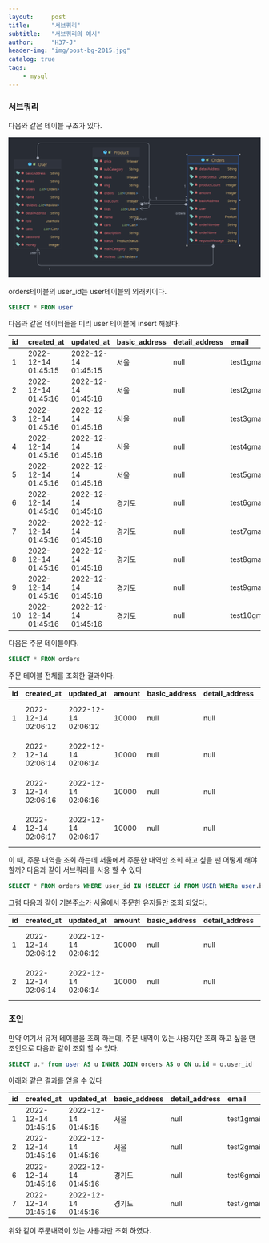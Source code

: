 ```yaml
---
layout:     post
title:      "서브쿼리"
subtitle:   "서브쿼리의 예시"
author:     "H37-J"
header-img: "img/post-bg-2015.jpg"
catalog: true
tags:
    - mysql
---
```


### 서브쿼리

다음와 같은 테이블 구조가 있다.

<img src="https://raw.githubusercontent.com/H37-J/H37-J.github.io/main/_posts/database/img/orders.png" alt="사진이 없습니다">

orders테이블의 user_id는 user테이블의 외래키이다.

```sql
SELECT * FROM user
```

다음과 같은 데이터들을 미리 user 테이블에 insert 해놨다.

| id | created\_at | updated\_at | basic\_address | detail\_address | email | money | name | password | role |
| :--- | :--- | :--- | :--- | :--- | :--- | :--- | :--- | :--- | :--- |
| 1 | 2022-12-14 01:45:15 | 2022-12-14 01:45:15 | 서울 | null | test1gmail.com | 100000 | 테스트1 | test1234 | USER |
| 2 | 2022-12-14 01:45:16 | 2022-12-14 01:45:16 | 서울 | null | test2gmail.com | 100000 | 테스트2 | test1234 | USER |
| 3 | 2022-12-14 01:45:16 | 2022-12-14 01:45:16 | 서울 | null | test3gmail.com | 100000 | 테스트3 | test1234 | USER |
| 4 | 2022-12-14 01:45:16 | 2022-12-14 01:45:16 | 서울 | null | test4gmail.com | 100000 | 테스트4 | test1234 | USER |
| 5 | 2022-12-14 01:45:16 | 2022-12-14 01:45:16 | 서울 | null | test5gmail.com | 100000 | 테스트5 | test1234 | USER |
| 6 | 2022-12-14 01:45:16 | 2022-12-14 01:45:16 | 경기도 | null | test6gmail.com | 100000 | 테스트6 | test1234 | USER |
| 7 | 2022-12-14 01:45:16 | 2022-12-14 01:45:16 | 경기도 | null | test7gmail.com | 100000 | 테스트7 | test1234 | USER |
| 8 | 2022-12-14 01:45:16 | 2022-12-14 01:45:16 | 경기도 | null | test8gmail.com | 100000 | 테스트8 | test1234 | USER |
| 9 | 2022-12-14 01:45:16 | 2022-12-14 01:45:16 | 경기도 | null | test9gmail.com | 100000 | 테스트9 | test1234 | USER |
| 10 | 2022-12-14 01:45:16 | 2022-12-14 01:45:16 | 경기도 | null | test10gmail.com | 100000 | 테스트10 | test1234 | USER |
  
다음은 주문 테이블이다.
  
```sql
SELECT * FROM orders
```

주문 테이블 전체를 조회한 결과이다.

| id | created\_at | updated\_at | amount | basic\_address | detail\_address | order\_name | order\_number | order\_status | product\_count | request\_message | product\_id | user\_id |
| :--- | :--- | :--- | :--- | :--- | :--- | :--- | :--- | :--- | :--- | :--- | :--- | :--- |
| 1 | 2022-12-14 02:06:12 | 2022-12-14 02:06:12 | 10000 | null | null | 아디다스 신발 | b441e2ec-458d-47ed-b673-d9346892875b | PAYING | 1 | null | 1 | 1 |
| 2 | 2022-12-14 02:06:14 | 2022-12-14 02:06:14 | 10000 | null | null | 아디다스 신발 | 7098a9d1-307e-484d-a08d-2959c8207f3f | PAYING | 1 | null | 1 | 2 |
| 3 | 2022-12-14 02:06:16 | 2022-12-14 02:06:16 | 10000 | null | null | 아디다스 신발 | 539baa33-7aca-41bf-a8aa-91f92b12ae2d | PAYING | 1 | null | 1 | 6 |
| 4 | 2022-12-14 02:06:17 | 2022-12-14 02:06:17 | 10000 | null | null | 아디다스 신발 | 3b83f253-a66d-440e-83c7-bad111c8b4fe | PAYING | 1 | null | 1 | 7 |

이 때, 주문 내역을 조회 하는데 서울에서 주문한 내역만 조회 하고 싶을 땐 어떻게 해야할까?
다음과 같이 서브쿼리를 사용 할 수 있다

```sql
SELECT * FROM orders WHERE user_id IN (SELECT id FROM USER WHERe user.basic_address = "서울")
```

그럼 다음과 같이 기본주소가 서울에서 주문한 유저들만 조회 되었다.

| id | created\_at | updated\_at | amount | basic\_address | detail\_address | order\_name | order\_number | order\_status | product\_count | request\_message | product\_id | user\_id |
| :--- | :--- | :--- | :--- | :--- | :--- | :--- | :--- | :--- | :--- | :--- | :--- | :--- |
| 1 | 2022-12-14 02:06:12 | 2022-12-14 02:06:12 | 10000 | null | null | 아디다스 신발 | b441e2ec-458d-47ed-b673-d9346892875b | PAYING | 1 | null | 1 | 1 |
| 2 | 2022-12-14 02:06:14 | 2022-12-14 02:06:14 | 10000 | null | null | 아디다스 신발 | 7098a9d1-307e-484d-a08d-2959c8207f3f | PAYING | 1 | null | 1 | 2 |

### 조인

만약 여기서 유저 테이블을 조회 하는데, 주문 내역이 있는 사용자만 조회 하고 싶을 땐 조인으로 다음과 같이 조회 할 수 있다.

```sql
SELECT u.* from user AS u INNER JOIN orders AS o ON u.id = o.user_id
```

아래와 같은 결과를 얻을 수 있다

| id | created\_at | updated\_at | basic\_address | detail\_address | email | money | name | password | role |
| :--- | :--- | :--- | :--- | :--- | :--- | :--- | :--- | :--- | :--- |
| 1 | 2022-12-14 01:45:15 | 2022-12-14 01:45:15 | 서울 | null | test1gmail.com | 100000 | 테스트1 | test1234 | USER |
| 2 | 2022-12-14 01:45:16 | 2022-12-14 01:45:16 | 서울 | null | test2gmail.com | 100000 | 테스트2 | test1234 | USER |
| 6 | 2022-12-14 01:45:16 | 2022-12-14 01:45:16 | 경기도 | null | test6gmail.com | 100000 | 테스트6 | test1234 | USER |
| 7 | 2022-12-14 01:45:16 | 2022-12-14 01:45:16 | 경기도 | null | test7gmail.com | 100000 | 테스트7 | test1234 | USER |

위와 같이 주문내역이 있는 사용자만 조회 하였다.